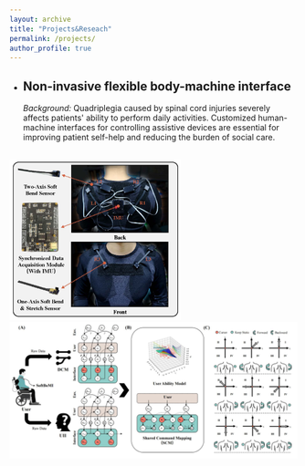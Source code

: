 ```yaml
---
layout: archive
title: "Projects&Reseach"
permalink: /projects/
author_profile: true
---
```

- ## Non-invasive flexible body-machine interface
  *Background:* Quadriplegia caused by spinal cord injuries severely affects patients' ability to perform daily activities. Customized human-machine interfaces for controlling assistive devices are essential for improving patient self-help and reducing the burden of social care.
<div>			<!--块级封装-->
    <br>		<!--换行-->  
    <img src="/images/TNSRE.jpg"
         alt="Failed load figure"
         width="300"/> &nbsp
    <img src="/images/TNSRE_2.jpg"
     alt="Failed load figure"
     width="595"/>
    <br>		<!--换行-->  
</div>
